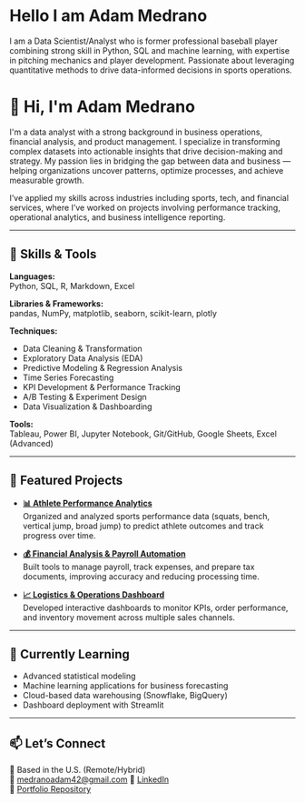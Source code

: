 # Hello I am Adam Medrano
I am a Data Scientist/Analyst who is former professional baseball player combining strong skill in Python, SQL and machine learning, with expertise in pitching mechanics and player development. Passionate about leveraging quantitative methods to drive data-informed decisions in sports operations.

# 👋 Hi, I'm Adam Medrano

I'm a data analyst with a strong background in business operations, financial analysis, and product management. I specialize in transforming complex datasets into actionable insights that drive decision-making and strategy. My passion lies in bridging the gap between data and business — helping organizations uncover patterns, optimize processes, and achieve measurable growth.

I’ve applied my skills across industries including sports, tech, and financial services, where I’ve worked on projects involving performance tracking, operational analytics, and business intelligence reporting.

---

## 🧠 Skills & Tools

**Languages:**  
Python, SQL, R, Markdown, Excel  

**Libraries & Frameworks:**  
pandas, NumPy, matplotlib, seaborn, scikit-learn, plotly  

**Techniques:**  
- Data Cleaning & Transformation  
- Exploratory Data Analysis (EDA)  
- Predictive Modeling & Regression Analysis  
- Time Series Forecasting  
- KPI Development & Performance Tracking  
- A/B Testing & Experiment Design  
- Data Visualization & Dashboarding  

**Tools:**  
Tableau, Power BI, Jupyter Notebook, Git/GitHub, Google Sheets, Excel (Advanced)  

---

## 🚀 Featured Projects

- **[📊 Athlete Performance Analytics](#)**  
  Organized and analyzed sports performance data (squats, bench, vertical jump, broad jump) to predict athlete outcomes and track progress over time.  

- **[💰 Financial Analysis & Payroll Automation](#)**  
  Built tools to manage payroll, track expenses, and prepare tax documents, improving accuracy and reducing processing time.  

- **[📈 Logistics & Operations Dashboard](#)**  
  Developed interactive dashboards to monitor KPIs, order performance, and inventory movement across multiple sales channels.  

---

## 🌱 Currently Learning
- Advanced statistical modeling  
- Machine learning applications for business forecasting  
- Cloud-based data warehousing (Snowflake, BigQuery)  
- Dashboard deployment with Streamlit  

---

## 📫 Let’s Connect  
📍 Based in the U.S. (Remote/Hybrid)  
📧 [medranoadam42@gmail.com](mailto:medranoadam42@gmail.com)
🔗 [LinkedIn](https://www.linkedin.com/in/adam-medrano-1ba8a121b/)  
🔗 [Portfolio Repository](https://github.com/amedrano25)  
